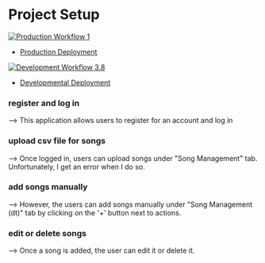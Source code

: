 # Project Setup

[![Production Workflow 1](https://github.com/barkharani4ever/rain-final_project/actions/workflows/prod.yml/badge.svg)](https://github.com/barkharani4ever/rain-final_project/actions/workflows/prod.yml)

* [Production Deployment](https://final-rain-product.herokuapp.com/)


[![Development Workflow 3.8](https://github.com/barkharani4ever/rain-final_project/actions/workflows/dev.yml/badge.svg)](https://github.com/barkharani4ever/rain-final_project/actions/workflows/dev.yml)

* [Developmental Deployment](https://final-rain-develop.herokuapp.com/)

### register and log in
--> This application allows users to register for an account and log in

### upload csv file for songs
--> Once logged in, users can upload songs under "Song Management" tab. Unfortunately, I get an error when I do so.

### add songs manually
--> However, the users can add songs manually under "Song Management (dt)" tab by clicking on the '+' button next to actions.

### edit or delete songs
--> Once a song is added, the user can edit it or delete it.